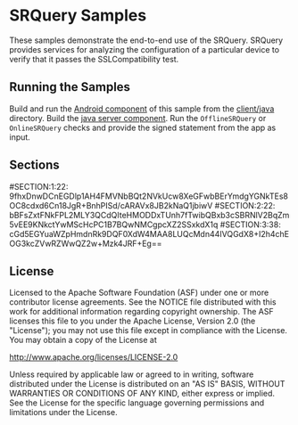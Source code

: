 SRQuery Samples
===================================
These samples demonstrate the end-to-end use of the SRQuery.
SRQuery provides services for analyzing the configuration of a particular device to verify that it passes the SSLCompatibility test.

Running the Samples
------------------

Build and run the [Android component](client/java/SRQuerySample) of this sample from the  [client/java](client/java) directory.
Build the [java server component](server/java).
Run the `OfflineSRQuery` or `OnlineSRQuery` checks and provide the signed statement from the app as input.

Sections
------------------

#SECTION:1:22: 9fhxDnwDCnEGDlp1AH4FMVNbBQt2NVkUcw8XeGFwbBErYmdgYGNkTEs8OC8cdxd6Cn18JgR+BnhPISd/cARAVx8JB2kNaQ1jbiwV
#SECTION:2:22: bBFsZxtFNkFPL2MLY3QCdQIteHMODDxTUnh7fTwibQBxb3cSBRNlV2BqZm5vEE9KNkctYwMScHcPC1B7BQwNMCgpcXZ2SSxkdX1q
#SECTION:3:38: cGd5EGYuaWZpHmdnRk9DQF0XdW4MAA8LUQcMdn44IVQGdX8+I2h4chEOG3kcZVwRZWwQZ2w+Mzk4JRF+Eg==

License
-------

Licensed to the Apache Software Foundation (ASF) under one or more contributor
license agreements.  See the NOTICE file distributed with this work for
additional information regarding copyright ownership.  The ASF licenses this
file to you under the Apache License, Version 2.0 (the "License"); you may not
use this file except in compliance with the License.  You may obtain a copy of
the License at

http://www.apache.org/licenses/LICENSE-2.0

Unless required by applicable law or agreed to in writing, software
distributed under the License is distributed on an "AS IS" BASIS, WITHOUT
WARRANTIES OR CONDITIONS OF ANY KIND, either express or implied.  See the
License for the specific language governing permissions and limitations under
the License.
